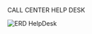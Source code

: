 CALL CENTER HELP DESK

![ERD HelpDesk](https://github.com/adamczycha/DataWarehouse/assets/95883771/b9ef28db-c4ab-48b1-96a1-591eb116a755)
